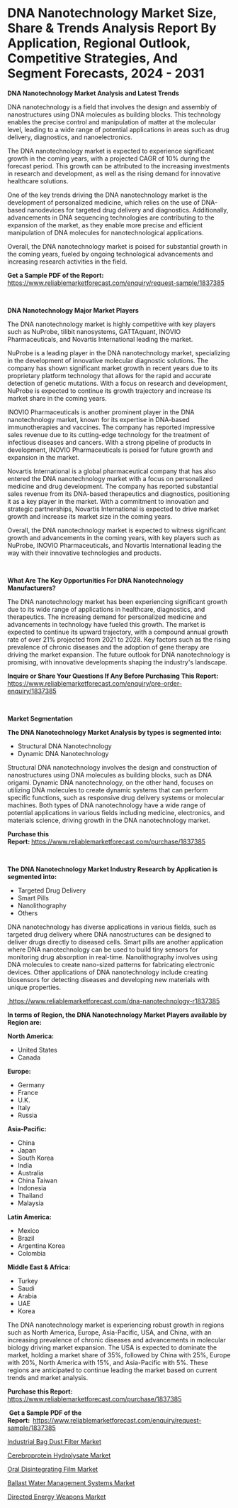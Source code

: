 <p><h1>DNA Nanotechnology Market Size, Share & Trends Analysis Report By Application, Regional Outlook, Competitive Strategies, And Segment Forecasts, 2024 - 2031</h1></p><p><strong>DNA Nanotechnology Market Analysis and Latest Trends</strong></p>
<p><p>DNA nanotechnology is a field that involves the design and assembly of nanostructures using DNA molecules as building blocks. This technology enables the precise control and manipulation of matter at the molecular level, leading to a wide range of potential applications in areas such as drug delivery, diagnostics, and nanoelectronics.</p><p>The DNA nanotechnology market is expected to experience significant growth in the coming years, with a projected CAGR of 10% during the forecast period. This growth can be attributed to the increasing investments in research and development, as well as the rising demand for innovative healthcare solutions.</p><p>One of the key trends driving the DNA nanotechnology market is the development of personalized medicine, which relies on the use of DNA-based nanodevices for targeted drug delivery and diagnostics. Additionally, advancements in DNA sequencing technologies are contributing to the expansion of the market, as they enable more precise and efficient manipulation of DNA molecules for nanotechnological applications.</p><p>Overall, the DNA nanotechnology market is poised for substantial growth in the coming years, fueled by ongoing technological advancements and increasing research activities in the field.</p></p>
<p><strong>Get a Sample PDF of the Report:&nbsp;</strong> <a href="https://www.reliablemarketforecast.com/enquiry/request-sample/1837385">https://www.reliablemarketforecast.com/enquiry/request-sample/1837385</a></p>
<p>&nbsp;</p>
<p><strong>DNA Nanotechnology Major Market Players</strong></p>
<p><p>The DNA nanotechnology market is highly competitive with key players such as NuProbe, tilibit nanosystems, GATTAquant, INOVIO Pharmaceuticals, and Novartis International leading the market. </p><p>NuProbe is a leading player in the DNA nanotechnology market, specializing in the development of innovative molecular diagnostic solutions. The company has shown significant market growth in recent years due to its proprietary platform technology that allows for the rapid and accurate detection of genetic mutations. With a focus on research and development, NuProbe is expected to continue its growth trajectory and increase its market share in the coming years.</p><p>INOVIO Pharmaceuticals is another prominent player in the DNA nanotechnology market, known for its expertise in DNA-based immunotherapies and vaccines. The company has reported impressive sales revenue due to its cutting-edge technology for the treatment of infectious diseases and cancers. With a strong pipeline of products in development, INOVIO Pharmaceuticals is poised for future growth and expansion in the market.</p><p>Novartis International is a global pharmaceutical company that has also entered the DNA nanotechnology market with a focus on personalized medicine and drug development. The company has reported substantial sales revenue from its DNA-based therapeutics and diagnostics, positioning it as a key player in the market. With a commitment to innovation and strategic partnerships, Novartis International is expected to drive market growth and increase its market size in the coming years.</p><p>Overall, the DNA nanotechnology market is expected to witness significant growth and advancements in the coming years, with key players such as NuProbe, INOVIO Pharmaceuticals, and Novartis International leading the way with their innovative technologies and products.</p></p>
<p>&nbsp;</p>
<p><strong>What Are The Key Opportunities For DNA Nanotechnology Manufacturers?</strong></p>
<p><p>The DNA nanotechnology market has been experiencing significant growth due to its wide range of applications in healthcare, diagnostics, and therapeutics. The increasing demand for personalized medicine and advancements in technology have fueled this growth. The market is expected to continue its upward trajectory, with a compound annual growth rate of over 21% projected from 2021 to 2028. Key factors such as the rising prevalence of chronic diseases and the adoption of gene therapy are driving the market expansion. The future outlook for DNA nanotechnology is promising, with innovative developments shaping the industry's landscape.</p></p>
<p><strong>Inquire or Share Your Questions If Any Before Purchasing This Report:</strong> <a href="https://www.reliablemarketforecast.com/enquiry/pre-order-enquiry/1837385">https://www.reliablemarketforecast.com/enquiry/pre-order-enquiry/1837385</a></p>
<p>&nbsp;</p>
<p><strong>Market Segmentation</strong></p>
<p><strong>The DNA Nanotechnology Market Analysis by types is segmented into:</strong></p>
<p><ul><li>Structural DNA Nanotechnology</li><li>Dynamic DNA Nanotechnology</li></ul></p>
<p><p>Structural DNA nanotechnology involves the design and construction of nanostructures using DNA molecules as building blocks, such as DNA origami. Dynamic DNA nanotechnology, on the other hand, focuses on utilizing DNA molecules to create dynamic systems that can perform specific functions, such as responsive drug delivery systems or molecular machines. Both types of DNA nanotechnology have a wide range of potential applications in various fields including medicine, electronics, and materials science, driving growth in the DNA nanotechnology market.</p></p>
<p><strong>Purchase this Report:&nbsp;</strong><a href="https://www.reliablemarketforecast.com/purchase/1837385">https://www.reliablemarketforecast.com/purchase/1837385</a></p>
<p>&nbsp;</p>
<p><strong>The DNA Nanotechnology Market Industry Research by Application is segmented into:</strong></p>
<p><ul><li>Targeted Drug Delivery</li><li>Smart Pills</li><li>Nanolithography</li><li>Others</li></ul></p>
<p><p>DNA nanotechnology has diverse applications in various fields, such as targeted drug delivery where DNA nanostructures can be designed to deliver drugs directly to diseased cells. Smart pills are another application where DNA nanotechnology can be used to build tiny sensors for monitoring drug absorption in real-time. Nanolithography involves using DNA molecules to create nano-sized patterns for fabricating electronic devices. Other applications of DNA nanotechnology include creating biosensors for detecting diseases and developing new materials with unique properties.</p></p>
<p><a href="https://www.reliablemarketforecast.com/dna-nanotechnology-r1837385">&nbsp;https://www.reliablemarketforecast.com/dna-nanotechnology-r1837385</a></p>
<p><strong>In terms of Region, the DNA Nanotechnology Market Players available by Region are:</strong></p>
<p>
    <p> <strong> North America: </strong>
        <ul>
            <li>United States</li>
            <li>Canada</li>
        </ul>
        </p> 
    <p> <strong> Europe: </strong>
        <ul>
            <li>Germany</li>
            <li>France</li>
            <li>U.K.</li>
            <li>Italy</li>
            <li>Russia</li>
        </ul>
        </p> 
    <p> <strong> Asia-Pacific: </strong>
        <ul>
            <li>China</li>
            <li>Japan</li>
            <li>South Korea</li>
            <li>India</li>
            <li>Australia</li>
            <li>China Taiwan</li>
            <li>Indonesia</li>
            <li>Thailand</li>
            <li>Malaysia</li>
        </ul>
        </p> 
    <p> <strong> Latin America: </strong>
        <ul>
            <li>Mexico</li>
            <li>Brazil</li>
            <li>Argentina Korea</li>
            <li>Colombia</li>
        </ul>
        </p> 
    <p> <strong> Middle East & Africa: </strong>
        <ul>
            <li>Turkey</li>
            <li>Saudi</li>
            <li>Arabia</li>
            <li>UAE</li>
            <li>Korea</li>
        </ul>
    </p>
    </p>
<p><p>The DNA nanotechnology market is experiencing robust growth in regions such as North America, Europe, Asia-Pacific, USA, and China, with an increasing prevalence of chronic diseases and advancements in molecular biology driving market expansion. The USA is expected to dominate the market, holding a market share of 35%, followed by China with 25%, Europe with 20%, North America with 15%, and Asia-Pacific with 5%. These regions are anticipated to continue leading the market based on current trends and market analysis.</p></p>
<p><strong>Purchase this Report: </strong><a href="https://www.reliablemarketforecast.com/purchase/1837385">https://www.reliablemarketforecast.com/purchase/1837385</a></p>
<p>&nbsp;<strong>Get a Sample PDF of the Report:&nbsp;&nbsp;</strong><a href="https://www.reliablemarketforecast.com/enquiry/request-sample/1837385">https://www.reliablemarketforecast.com/enquiry/request-sample/1837385</a></p>
<p><strong></strong></p>
<p><p><a href="https://medium.com/@anslrtman56756/industrial-bag-dust-filter-market-trends-and-analysis-opportunities-and-challenges-for-future-ee5216cb0772">Industrial Bag Dust Filter Market</a></p><p><a href="https://github.com/mandarincruisesvn/Market-Research-Report-List-1/blob/main/cerebroprotein-hydrolysate-market.md">Cerebroprotein Hydrolysate Market</a></p><p><a href="https://github.com/RichRobinson5/Market-Research-Report-List-6/blob/main/oral-disintegrating-film-market.md">Oral Disintegrating Film Market</a></p><p><a href="https://medium.com/@jamieurcotte9056df/ballast-water-management-systems-market-size-by-type-ballast-capacity-below-1500-m3-ballast-67ed2a308d7f">Ballast Water Management Systems Market</a></p><p><a href="https://medium.com/@kathleenjacksond65/directed-energy-weapons-market-size-share-analysis-growth-trends-forecast-2024-2031-59a96188601b">Directed Energy Weapons Market</a></p></p>